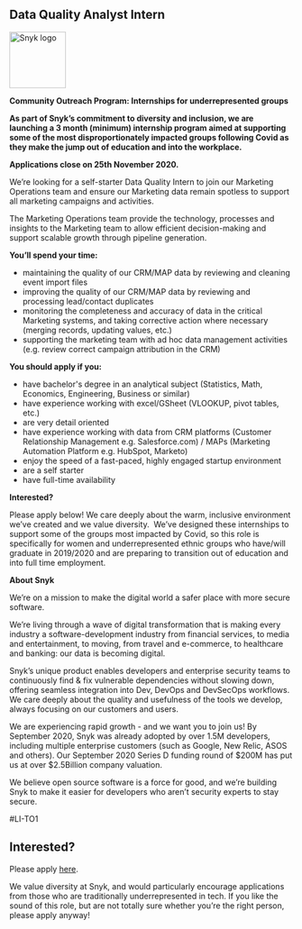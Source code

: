 Data Quality Analyst Intern
---

<img src="https://res.cloudinary.com/snyk/image/upload/v1537345894/press-kit/brand/logo-black.png" width="100" alt="Snyk logo" />

<p><strong>Community Outreach Program: Internships for underrepresented groups&nbsp;</strong></p>
<p><strong>As part of Snyk’s commitment to diversity and inclusion, we are launching a 3 month (minimum) internship program aimed at supporting some of the most disproportionately impacted groups following Covid as they make the jump out of education and into the workplace.</strong></p>
<p><strong>Applications close on 25th November 2020. </strong></p>
<p><span style="font-weight: 400;">We’re looking for a self-starter Data Quality Intern to join our Marketing Operations team and ensure our Marketing data remain spotless to support all marketing campaigns and activities.</span></p>
<p><span style="font-weight: 400;">The Marketing Operations team provide the technology, processes and insights to the Marketing team to allow efficient decision-making and support scalable growth through pipeline generation.&nbsp;</span></p>
<p><strong>You’ll spend your time:</strong></p>
<ul>
<li style="font-weight: 400;"><span style="font-weight: 400;">maintaining the quality of our CRM/MAP data by reviewing and cleaning event import files</span></li>
<li style="font-weight: 400;"><span style="font-weight: 400;">improving the quality of our CRM/MAP data by reviewing and processing lead/contact duplicates</span></li>
<li style="font-weight: 400;"><span style="font-weight: 400;">monitoring the completeness and accuracy of data in the critical Marketing systems, and taking corrective action where necessary (merging records, updating values, etc.)</span></li>
<li style="font-weight: 400;"><span style="font-weight: 400;">supporting the marketing team with ad hoc data management activities (e.g. review correct campaign attribution in the CRM)</span></li>
</ul>
<p><strong>You should apply if you:</strong></p>
<ul>
<li style="font-weight: 400;">have bachelor's degree in an analytical subject (Statistics, Math, Economics, Engineering, Business or similar)</li>
<li style="font-weight: 400;"><span style="font-weight: 400;">have experience working with excel/GSheet (VLOOKUP, pivot tables, etc.)</span></li>
<li style="font-weight: 400;"><span style="font-weight: 400;">are very detail oriented</span></li>
<li style="font-weight: 400;"><span style="font-weight: 400;">have experience working with data from CRM platforms (Customer Relationship Management e.g. Salesforce.com) / MAPs (Marketing Automation Platform e.g. HubSpot, Marketo)</span></li>
<li style="font-weight: 400;"><span style="font-weight: 400;">enjoy the speed of a fast-paced, highly engaged startup environment</span></li>
<li style="font-weight: 400;"><span style="font-weight: 400;">are a self starter</span></li>
<li style="font-weight: 400;"><span style="font-weight: 400;">have full-time availability&nbsp;</span></li>
</ul>
<p><strong>Interested?</strong></p>
<p><span style="font-weight: 400;">Please apply below! We care deeply about the warm, inclusive environment we’ve created and we value diversity.&nbsp; We’ve designed these internships to support some of the groups most impacted by Covid, so this role is specifically for women and underrepresented ethnic groups who have/will graduate in 2019/2020 and are preparing to transition out of education and into full time employment.</span></p>
<p><strong>About Snyk</strong></p>
<p><span style="font-weight: 400;">We’re on a mission to make the digital world a safer place with more secure software.</span></p>
<p><span style="font-weight: 400;">We’re living through a wave of digital transformation that is making every industry a software-development industry from financial services, to media and entertainment, to moving, from travel and e-commerce, to healthcare and banking: our data is becoming digital.</span></p>
<p><span style="font-weight: 400;">Snyk’s unique product enables developers and enterprise security teams to continuously find &amp; fix vulnerable dependencies without slowing down, offering seamless integration into Dev, DevOps and DevSecOps workflows. We care deeply about the quality and usefulness of the tools we develop, always focusing on our customers and users.</span></p>
<p><span style="font-weight: 400;">We are experiencing rapid growth - and we want you to join us! By September 2020, Snyk was already adopted by over 1.5M developers, including multiple enterprise customers (such as Google, New Relic, ASOS and others). Our September 2020 Series D funding round of $200M has put us at over $2.5Billion company valuation.</span></p>
<p><span style="font-weight: 400;">We believe open source software is a force for good, and we’re building Snyk to make it easier for developers who aren’t security experts to stay secure.</span></p>
<p>#LI-TO1</p>

Interested?
---

Please apply [here](https://boards.greenhouse.io/snyk/jobs/4960599002#app).

We value diversity at Snyk, and would particularly encourage applications from those who are traditionally underrepresented in tech.
If you like the sound of this role, but are not totally sure whether you’re the right person, please apply anyway!
